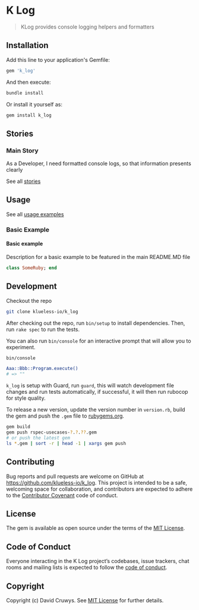 # K Log

> KLog provides console logging helpers and formatters

## Installation

Add this line to your application's Gemfile:

```ruby
gem 'k_log'
```

And then execute:

```bash
bundle install
```

Or install it yourself as:

```bash
gem install k_log
```

## Stories

### Main Story

As a Developer, I need formatted console logs, so that information presents clearly

See all [stories](./STORIES.md)

## Usage

See all [usage examples](./USAGE.md)

### Basic Example

#### Basic example

Description for a basic example to be featured in the main README.MD file

```ruby
class SomeRuby; end
```

## Development

Checkout the repo

```bash
git clone klueless-io/k_log
```

After checking out the repo, run `bin/setup` to install dependencies. Then, run `rake spec` to run the tests.

You can also run `bin/console` for an interactive prompt that will allow you to experiment.

```bash
bin/console

Aaa::Bbb::Program.execute()
# => ""
```

`k_log` is setup with Guard, run `guard`, this will watch development file changes and run tests automatically, if successful, it will then run rubocop for style quality.

To release a new version, update the version number in `version.rb`, build the gem and push the `.gem` file to [rubygems.org](https://rubygems.org).

```bash
gem build
gem push rspec-usecases-?.?.??.gem
# or push the latest gem
ls *.gem | sort -r | head -1 | xargs gem push
```

## Contributing

Bug reports and pull requests are welcome on GitHub at https://github.com/klueless-io/k_log. This project is intended to be a safe, welcoming space for collaboration, and contributors are expected to adhere to the [Contributor Covenant](http://contributor-covenant.org) code of conduct.

## License

The gem is available as open source under the terms of the [MIT License](https://opensource.org/licenses/MIT).

## Code of Conduct

Everyone interacting in the K Log project’s codebases, issue trackers, chat rooms and mailing lists is expected to follow the [code of conduct](https://github.com/klueless-io/k_log/blob/master/CODE_OF_CONDUCT.md).

## Copyright

Copyright (c) David Cruwys. See [MIT License](LICENSE.txt) for further details.
